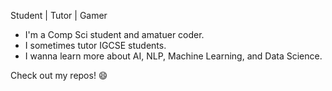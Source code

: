 Student | Tutor | Gamer

- I'm a Comp Sci student and amatuer coder.
- I sometimes tutor IGCSE students.
- I wanna learn more about AI, NLP, Machine Learning, and Data Science.

Check out my repos! 😄
<!--
**thewatsote/thewatsote** is a ✨ _special_ ✨ repository because its `README.md` (this file) appears on your GitHub profile.

Here are some ideas to get you started:

- 🔭 I’m currently working on ...
- 🌱 I’m currently learning ...
- 👯 I’m looking to collaborate on ...
- 🤔 I’m looking for help with ...
- 💬 Ask me about ...
- 📫 How to reach me: ...
- 😄 Pronouns: ...
- ⚡ Fun fact: ...
-->
